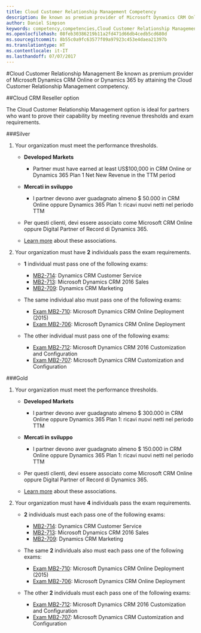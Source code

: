 ```yaml
---
title: Cloud Customer Relationship Management Competency
description: Be known as premium provider of Microsoft Dynamics CRM Online or Dynamics 365 by attaining the Cloud Customer Relationship Management competency.
author: Daniel Simpson
keywords: competency,competencies,Cloud Customer Relationship Management
ms.openlocfilehash: 08feb30386219b11a2fd471d66db4cedb5cd680d
ms.sourcegitcommit: 8b55c0a9fc63577f09a97923c453e4daea21397b
ms.translationtype: HT
ms.contentlocale: it-IT
ms.lasthandoff: 07/07/2017
---
```

#<a name="cloud-customer-relationship-management"></a>Cloud Customer Relationship Management
Be known as premium provider of Microsoft Dynamics CRM Online or Dynamics 365 by attaining the Cloud Customer Relationship Management competency.

##<a name="cloud-crm-reseller-option"></a>Cloud CRM Reseller option

The Cloud Customer Relationship Management option is ideal for partners who want to prove their capability by meeting revenue thresholds and exam requirements. 

###<a name="silver"></a>Silver

1. Your organization must meet the performance thresholds.

    - **Developed Markets**
        - Partner must have earned at least US$100,000 in CRM Online or Dynamics 365 Plan 1 Net New Revenue in the TTM period

    - **Mercati in sviluppo**
        - I partner devono aver guadagnato almeno $ 50.000 in CRM Online oppure Dynamics 365 Plan 1: ricavi nuovi netti nel periodo TTM

    - Per questi clienti, devi essere associato come Microsoft CRM Online oppure Digital Partner of Record di Dynamics 365.
    - [Learn more](https://partner.microsoft.com/en-us/membership/digital-partner-of-record) about these associations.  
  
2. Your organization must have **2** individuals pass the exam requirements.

    - **1** individual must pass one of the following exams:
        - [MB2-714](https://www.microsoft.com/en-us/learning/exam-mb2-714.aspx): Dynamics CRM Customer Service
        - [MB2-713](https://www.microsoft.com/en-us/learning/exam-mb2-713.aspx): Microsoft Dynamics CRM 2016 Sales
        - [MB2-709](https://www.microsoft.com/en-us/learning/exam-mb2-709.aspx): Dynamics CRM Marketing 

    - The same individual also must pass one of the following exams:
        - [Exam MB2-710](https://www.microsoft.com/en-us/learning/exam-mb2-710.aspx): Microsoft Dynamics CRM Online Deployment (2015)
        - [Exam MB2-706](https://www.microsoft.com/en-us/learning/exam-mb2-706.aspx): Microsoft Dynamics CRM Online Deployment
        
    - The other individual must pass one of the following exams:
        - [Exam MB2-712](https://www.microsoft.com/en-us/learning/exam-mb2-712.aspx): Microsoft Dynamics CRM 2016 Customization and Configuration
        - [Exam MB2-707](https://www.microsoft.com/en-us/learning/exam-mb2-707.aspx): Microsoft Dynamics CRM Customization and Configuration


###<a name="gold"></a>Gold

1. Your organization must meet the performance thresholds.

    - **Developed Markets**
    
        - I partner devono aver guadagnato almeno $ 300.000 in CRM Online oppure Dynamics 365 Plan 1: ricavi nuovi netti nel periodo TTM
     
    - **Mercati in sviluppo**

        - I partner devono aver guadagnato almeno $ 150.000 in CRM Online oppure Dynamics 365 Plan 1: ricavi nuovi netti nel periodo TTM

    - Per questi clienti, devi essere associato come Microsoft CRM Online oppure Digital Partner of Record di Dynamics 365.
    - [Learn more](https://partner.microsoft.com/en-us/membership/digital-partner-of-record) about these associations.  


2. Your organization must have **4** individuals pass the exam requirements.

    - **2** individuals must each pass one of the following exams:
        - [MB2-714](https://www.microsoft.com/en-us/learning/exam-mb2-714.aspx): Dynamics CRM Customer Service
        - [MB2-713](https://www.microsoft.com/en-us/learning/exam-mb2-713.aspx): Microsoft Dynamics CRM 2016 Sales
        - [MB2-709](https://www.microsoft.com/en-us/learning/exam-mb2-709.aspx): Dynamics CRM Marketing 

    - The same **2** individuals also must each pass one of the following exams:
        - [Exam MB2-710](https://www.microsoft.com/en-us/learning/exam-mb2-710.aspx): Microsoft Dynamics CRM Online Deployment (2015)
        - [Exam MB2-706](https://www.microsoft.com/en-us/learning/exam-mb2-706.aspx): Microsoft Dynamics CRM Online Deployment

    - The other **2** individuals must each pass one of the following exams:
        - [Exam MB2-712](https://www.microsoft.com/en-us/learning/exam-mb2-712.aspx): Microsoft Dynamics CRM 2016 Customization and Configuration
        - [Exam MB2-707](https://www.microsoft.com/en-us/learning/exam-mb2-707.aspx): Microsoft Dynamics CRM Customization and Configuration
